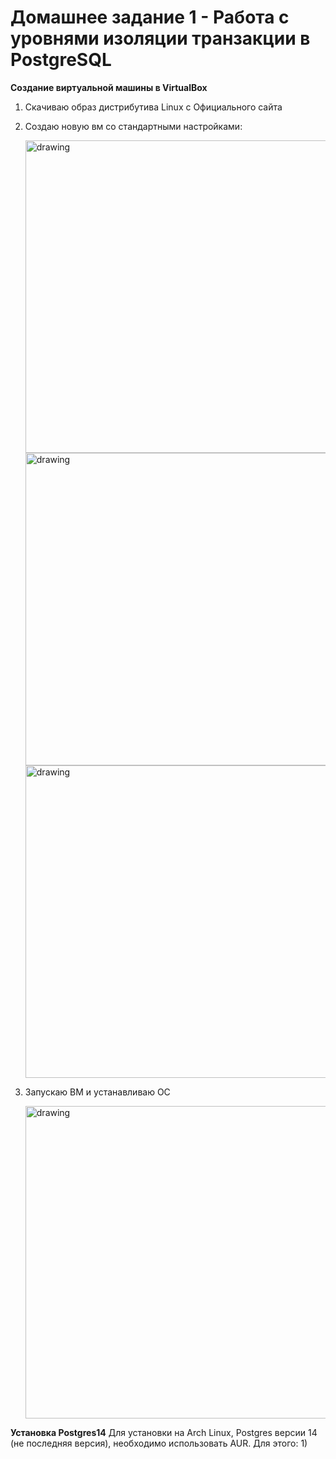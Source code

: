 # Домашнее задание 1 - Работа с уровнями изоляции транзакции в PostgreSQL 

**Создание виртуальной машины в VirtualBox**
  1) Скачиваю образ дистрибутива Linux с Официального сайта
  2) Создаю новую вм со стандартными настройками:
     
     <img src="https://github.com/user-attachments/assets/5e1d6cd0-f5fb-49e8-b9b5-cd742df7c2ea" alt="drawing" width="500"/>
     
     <img src="https://github.com/user-attachments/assets/15b0e3c6-3b76-4924-93be-17608f1566a5" alt="drawing" width="500"/>
     
     <img src="https://github.com/user-attachments/assets/c9523dd1-5490-4c54-a784-4e50908c7899" alt="drawing" width="500"/>

  3) Запускаю ВМ и устанавливаю ОС

     <img src="[https://github.com/user-attachments/assets/c9523dd1-5490-4c54-a784-4e50908c7899](https://github.com/user-attachments/assets/4219c519-c9b7-4beb-898b-fc67e6145904)" alt="drawing" width="500"/>


**Установка Postgres14**
Для установки на Arch Linux, Postgres версии 14 (не последняя версия), необходимо использовать AUR. Для этого:
  1) 
